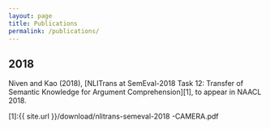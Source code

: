 ```yaml
---
layout: page
title: Publications
permalink: /publications/
---
```


## 2018

Niven and Kao (2018),
[NLITrans at SemEval-2018 Task 12: Transfer of Semantic Knowledge for Argument Comprehension][1],
to appear in NAACL 2018.




[1]:{{ site.url }}/download/nlitrans-semeval-2018 -CAMERA.pdf
